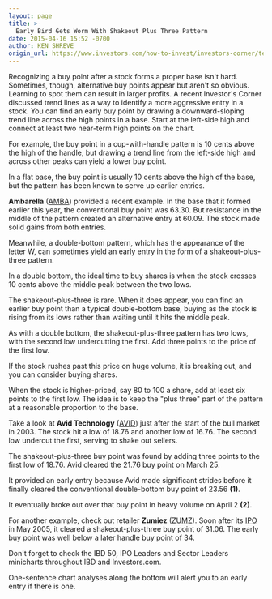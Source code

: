 ```yaml
---
layout: page
title: >-
  Early Bird Gets Worm With Shakeout Plus Three Pattern
date: 2015-04-16 15:52 -0700
author: KEN SHREVE
origin_url: https://www.investors.com/how-to-invest/investors-corner/technical-analysis-and-early-buy-points/
---
```


Recognizing a buy point after a stock forms a proper base isn't hard. Sometimes, though, alternative buy points appear but aren't so obvious. Learning to spot them can result in larger profits. A recent Investor's Corner discussed trend lines as a way to identify a more aggressive entry in a stock. You can find an early buy point by drawing a downward-sloping trend line across the high points in a base. Start at the left-side high and connect at least two near-term high points on the chart.

For example, the buy point in a cup-with-handle pattern is 10 cents above the high of the handle, but drawing a trend line from the left-side high and across other peaks can yield a lower buy point.

In a flat base, the buy point is usually 10 cents above the high of the base, but the pattern has been known to serve up earlier entries.

**Ambarella** ([AMBA](https://research.investors.com/quote.aspx?symbol=AMBA)) provided a recent example. In the base that it formed earlier this year, the conventional buy point was 63.30. But resistance in the middle of the pattern created an alternative entry at 60.09. The stock made solid gains from both entries.

Meanwhile, a double-bottom pattern, which has the appearance of the letter W, can sometimes yield an early entry in the form of a shakeout-plus-three pattern.

In a double bottom, the ideal time to buy shares is when the stock crosses 10 cents above the middle peak between the two lows.

The shakeout-plus-three is rare. When it does appear, you can find an earlier buy point than a typical double-bottom base, buying as the stock is rising from its lows rather than waiting until it hits the middle peak.

As with a double bottom, the shakeout-plus-three pattern has two lows, with the second low undercutting the first. Add three points to the price of the first low.

If the stock rushes past this price on huge volume, it is breaking out, and you can consider buying shares.

When the stock is higher-priced, say 80 to 100 a share, add at least six points to the first low. The idea is to keep the "plus three" part of the pattern at a reasonable proportion to the base.

Take a look at **Avid Technology** ([AVID](https://research.investors.com/quote.aspx?symbol=AVID)) just after the start of the bull market in 2003. The stock hit a low of 18.76 and another low of 16.76. The second low undercut the first, serving to shake out sellers.

The shakeout-plus-three buy point was found by adding three points to the first low of 18.76. Avid cleared the 21.76 buy point on March 25.

It provided an early entry because Avid made significant strides before it finally cleared the conventional double-bottom buy point of 23.56 **(1)**.

It eventually broke out over that buy point in heavy volume on April 2 **(2)**.

For another example, check out retailer **Zumiez** ([ZUMZ](https://research.investors.com/quote.aspx?symbol=ZUMZ)). Soon after its [IPO](http://news.investors.com/iponews.htm) in May 2005, it cleared a shakeout-plus-three buy point of 31.06. The early buy point was well below a later handle buy point of 34.

Don't forget to check the IBD 50, IPO Leaders and Sector Leaders minicharts throughout IBD and Investors.com.

One-sentence chart analyses along the bottom will alert you to an early entry if there is one.
